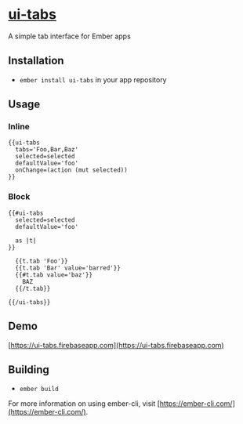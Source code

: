 # [ui-tabs](https://github.com/lifegadget/ui-tabs)

A simple tab interface for Ember apps

## Installation

* `ember install ui-tabs` in your app repository

## Usage

### Inline

    {{ui-tabs 
      tabs='Foo,Bar,Baz' 
      selected=selected 
      defaultValue='foo' 
      onChange=(action (mut selected))
    }}

### Block

    {{#ui-tabs
      selected=selected
      defaultValue='foo'

      as |t|
    }}

      {{t.tab 'Foo'}}
      {{t.tab 'Bar' value='barred'}}
      {{#t.tab value='baz'}}
        BAZ
      {{/t.tab}}

    {{/ui-tabs}}


## Demo

[https://ui-tabs.firebaseapp.com](https://ui-tabs.firebaseapp.com)

## Building

* `ember build`

For more information on using ember-cli, visit [https://ember-cli.com/](https://ember-cli.com/).
